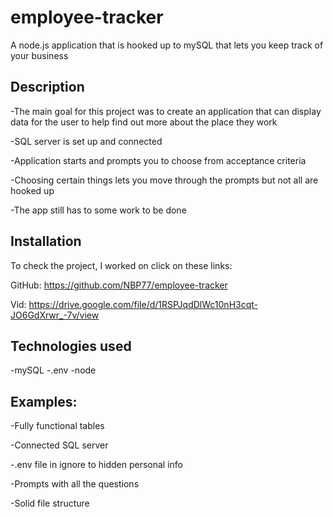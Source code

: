 # employee-tracker

A node.js application that is hooked up to mySQL that lets you keep track of your business  

## Description

-The main goal for this project was to create an application that can display data for the user to help find out more about the place they work
 
-SQL server is set up and connected  
 
-Application starts and prompts you to choose from acceptance criteria 

-Choosing certain things lets you move through the prompts but not all are hooked up 

-The app still has to some work to be done 

## Installation

To check the project, I worked on click on these links: 

GitHub: https://github.com/NBP77/employee-tracker

Vid: https://drive.google.com/file/d/1RSPJqdDlWc10nH3cqt-JO6GdXrwr_-7v/view  

## Technologies used 

-mySQL 
-.env
-node

## Examples:

-Fully functional tables

-Connected SQL server 

-.env file in ignore to hidden personal info  

-Prompts with all the questions 

-Solid file structure  



 

